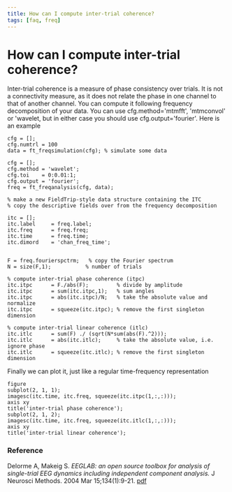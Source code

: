 ```yaml
---
title: How can I compute inter-trial coherence?
tags: [faq, freq]
---
```


# How can I compute inter-trial coherence?

Inter-trial coherence is a measure of phase consistency over trials. It is not a connectivity measure, as it does not relate the phase in one channel to that of another channel. You can compute it following frequency decomposition of your data. You can use cfg.method='mtmfft', 'mtmconvol' or 'wavelet, but in either case you should use cfg.output='fourier'. Here is an example

    cfg = [];
    cfg.numtrl = 100
    data = ft_freqsimulation(cfg); % simulate some data

    cfg = [];
    cfg.method = 'wavelet';
    cfg.toi    = 0:0.01:1;
    cfg.output = 'fourier';
    freq = ft_freqanalysis(cfg, data);

    % make a new FieldTrip-style data structure containing the ITC
    % copy the descriptive fields over from the frequency decomposition

    itc = [];
    itc.label     = freq.label;
    itc.freq      = freq.freq;
    itc.time      = freq.time;
    itc.dimord    = 'chan_freq_time';


    F = freq.fourierspctrm;   % copy the Fourier spectrum
    N = size(F,1);           % number of trials

    % compute inter-trial phase coherence (itpc)
    itc.itpc      = F./abs(F);         % divide by amplitude
    itc.itpc      = sum(itc.itpc,1);   % sum angles
    itc.itpc      = abs(itc.itpc)/N;   % take the absolute value and normalize
    itc.itpc      = squeeze(itc.itpc); % remove the first singleton dimension

    % compute inter-trial linear coherence (itlc)
    itc.itlc      = sum(F) ./ (sqrt(N*sum(abs(F).^2)));
    itc.itlc      = abs(itc.itlc);     % take the absolute value, i.e. ignore phase
    itc.itlc      = squeeze(itc.itlc); % remove the first singleton dimension

Finally we can plot it, just like a regular time-frequency representation

    figure
    subplot(2, 1, 1);
    imagesc(itc.time, itc.freq, squeeze(itc.itpc(1,:,:)));
    axis xy
    title('inter-trial phase coherence');
    subplot(2, 1, 2);
    imagesc(itc.time, itc.freq, squeeze(itc.itlc(1,:,:)));
    axis xy
    title('inter-trial linear coherence');

### Reference

Delorme A, Makeig S. _EEGLAB: an open source toolbox for analysis of single-trial EEG dynamics including independent component analysis._ J Neurosci Methods. 2004 Mar 15;134(1):9-21. [pdf](http://sccn.ucsd.edu/~scott/pdf/EEGLAB04.pdf)
